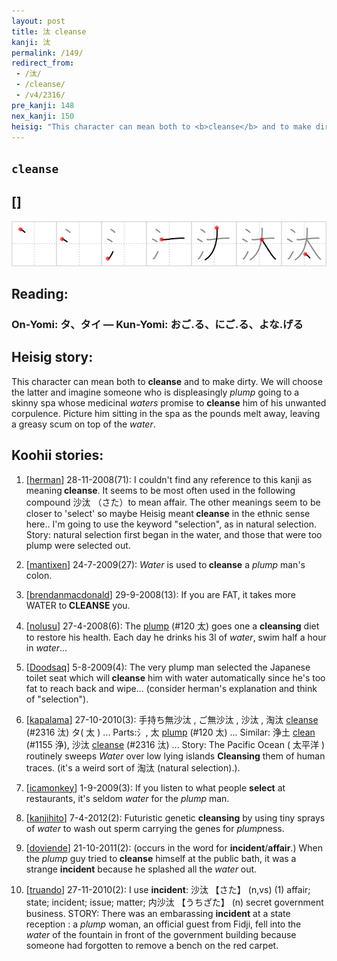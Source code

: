 ```yaml
---
layout: post
title: 汰 cleanse
kanji: 汰
permalink: /149/
redirect_from:
 - /汰/
 - /cleanse/
 - /v4/2316/
pre_kanji: 148
nex_kanji: 150
heisig: "This character can mean both to <b>cleanse</b> and to make dirty. We will choose the latter and imagine someone who is displeasingly <i>plump</i> going to a skinny spa whose medicinal <i>waters</i> promise to <b>cleanse</b> him of his unwanted corpulence. Picture him sitting in the spa as the pounds melt away, leaving a greasy scum on top of the <i>water</i>."
---
```


## `cleanse`

## []

<div class="stroke"><img src="../images/E6B1B0.png" /></div>

## Reading:

### On-Yomi: タ、タイ &mdash; Kun-Yomi: おご.る、にご.る、よな.げる

## Heisig story:

This character can mean both to <b>cleanse</b> and to make dirty. We will choose the latter and imagine someone who is displeasingly <i>plump</i> going to a skinny spa whose medicinal <i>waters</i> promise to <b>cleanse</b> him of his unwanted corpulence. Picture him sitting in the spa as the pounds melt away, leaving a greasy scum on top of the <i>water</i>.

## Koohii stories:

1) [<a href="http://kanji.koohii.com/profile/herman">herman</a>] 28-11-2008(71): I couldn&#039;t find any reference to this kanji as meaning<strong> cleanse</strong>. It seems to be most often used in the following compound 沙汰 （さた）to mean affair. The other meanings seem to be closer to &#039;select&#039; so maybe Heisig meant<strong> cleanse</strong> in the ethnic sense here.. I&#039;m going to use the keyword &quot;selection&quot;, as in natural selection. Story: natural selection first began in the water, and those that were too plump were selected out.

2) [<a href="http://kanji.koohii.com/profile/mantixen">mantixen</a>] 24-7-2009(27): <em>Water</em> is used to<strong> cleanse</strong> a <em>plump</em> man&#039;s colon.

3) [<a href="http://kanji.koohii.com/profile/brendanmacdonald">brendanmacdonald</a>] 29-9-2008(13): If you are FAT, it takes more WATER to<strong> CLEANSE</strong> you.

4) [<a href="http://kanji.koohii.com/profile/nolusu">nolusu</a>] 27-4-2008(6): The <a href="../v4/120">plump</a> (#120 太) goes one a <strong>cleansing</strong> diet to restore his health. Each day he drinks his 3l of <em>water</em>, swim half a hour in <em>water</em>...

5) [<a href="http://kanji.koohii.com/profile/Doodsaq">Doodsaq</a>] 5-8-2009(4): The very plump man selected the Japanese toilet seat which will<strong> cleanse</strong> him with water automatically since he&#039;s too fat to reach back and wipe... (consider herman&#039;s explanation and think of &quot;selection&quot;).

6) [<a href="http://kanji.koohii.com/profile/kapalama">kapalama</a>] 27-10-2010(3): 手持ち無沙汰 , ご無沙汰 , 沙汰 , 淘汰 <a href="../v4/2316">cleanse</a> (#2316 汰) タ( 太 ) ... Parts:氵, 太 <a href="../v4/120">plump</a> (#120 太) ... Similar: 浄土 <a href="../v4/1155">clean</a> (#1155 浄), 沙汰 <a href="../v4/2316">cleanse</a> (#2316 汰) ... Story: The Pacific Ocean ( 太平洋 ) routinely sweeps <em>Water</em> over low lying islands <strong>Cleansing</strong> them of human traces. (it&#039;s a weird sort of 淘汰 (natural selection).).

7) [<a href="http://kanji.koohii.com/profile/icamonkey">icamonkey</a>] 1-9-2009(3): If you listen to what people <strong>select</strong> at restaurants, it&#039;s seldom <em>water</em> for the <em>plump</em> man.

8) [<a href="http://kanji.koohii.com/profile/kanjihito">kanjihito</a>] 7-4-2012(2): Futuristic genetic <strong>cleansing</strong> by using tiny sprays of <em>water</em> to wash out sperm carrying the genes for <em>plump</em>ness.

9) [<a href="http://kanji.koohii.com/profile/doviende">doviende</a>] 21-10-2011(2): (occurs in the word for <strong>incident</strong>/<strong>affair</strong>.) When the <em>plump</em> guy tried to<strong> cleanse</strong> himself at the public bath, it was a strange <strong>incident</strong> because he splashed all the <em>water</em> out.

10) [<a href="http://kanji.koohii.com/profile/truando">truando</a>] 27-11-2010(2): I use <strong>incident</strong>: 沙汰 【さた】 (n,vs) (1) affair; state; incident; issue; matter; 内沙汰 【うちざた】 (n) secret government business. STORY: There was an embarassing <strong>incident</strong> at a state reception : a <em>plump</em> woman, an official guest from Fidji, fell into the <em>water</em> of the fountain in front of the government building because someone had forgotten to remove a bench on the red carpet.
